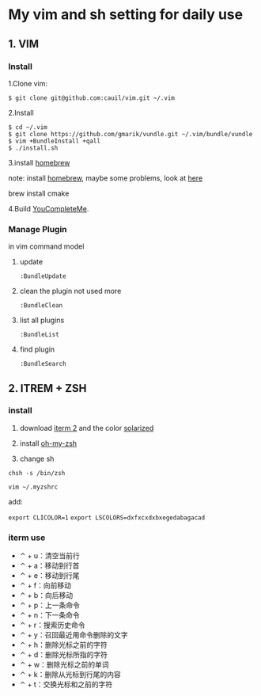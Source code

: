 # My vim and sh setting for daily use

## 1. VIM
### Install

1.Clone vim:

    $ git clone git@github.com:cauil/vim.git ~/.vim

2.Install

    $ cd ~/.vim
    $ git clone https://github.com/gmarik/vundle.git ~/.vim/bundle/vundle
    $ vim +BundleInstall +qall
    $ ./install.sh

3.install [homebrew](http://brew.sh/)

note: install [homebrew](http://brew.sh/), maybe some problems, look at [here](https://segmentfault.com/a/1190000003817086)

brew install cmake

4.Build [YouCompleteMe](https://github.com/Valloric/YouCompleteMe#installation).

### Manage Plugin

in vim command model

1. update

    `:BundleUpdate`
2. clean the plugin not used more

    `:BundleClean`
3. list all plugins

    `:BundleList`
4. find plugin

    `:BundleSearch`

## 2. ITREM + ZSH

### install

1. download [iterm 2](http://www.iterm2.com/) and the color [solarized](http://ethanschoonover.com/solarized)

2. install [oh-my-zsh](http://ohmyz.sh)

3. change sh

`chsh -s /bin/zsh`

`vim ~/.myzshrc`

add:

`export CLICOLOR=1`
`export LSCOLORS=dxfxcxdxbxegedabagacad`

### iterm use

* ⌃ + u：清空当前行
* ⌃ + a：移动到行首
* ⌃ + e：移动到行尾
* ⌃ + f：向前移动
* ⌃ + b：向后移动
* ⌃ + p：上一条命令
* ⌃ + n：下一条命令
* ⌃ + r：搜索历史命令
* ⌃ + y：召回最近用命令删除的文字
* ⌃ + h：删除光标之前的字符
* ⌃ + d：删除光标所指的字符
* ⌃ + w：删除光标之前的单词
* ⌃ + k：删除从光标到行尾的内容
* ⌃ + t：交换光标和之前的字符
